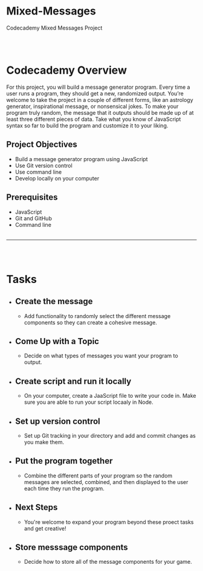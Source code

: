 # **Mixed-Messages**
Codecademy Mixed Messages Project

<br></br>
# **Codecademy Overview**
For this project, you will build a message generator program. Every time a user runs a program, they should get a new, randomized output. You’re welcome to take the project in a couple of different forms, like an astrology generator, inspirational message, or nonsensical jokes. To make your program truly random, the message that it outputs should be made up of at least three different pieces of data. Take what you know of JavaScript syntax so far to build the program and customize it to your liking.

## **Project Objectives**
- Build a message generator program using JavaScript
- Use Git version control
- Use command line
- Develop locally on your computer

## **Prerequisites**
- JavaScript
- Git and GitHub
- Command line
<br></br>
---
<br></br>
# **Tasks**
- ## __Create the message__
    - Add functionality to randomly select the different message components so they can create a cohesive message.

- ## __Come Up with a Topic__
    - Decide on what types of messages you want your program to output.

- ## __Create script and run it locally__
    - On your computer, create a JaaScript file to write your code in.  Make sure you are able to run your script locaaly in Node.

- ## __Set up version control__
    - Set up Git tracking in your directory and add and commit changes as you make them.

- ## __Put the program together__
    - Combine the different parts of your program so the random messages are selected, combined, and then displayed to the user each time they run the program.

- ## __Next Steps__
    - You're welcome to expand your program beyond these proect tasks and get creative!

- ## __Store messsage components__
    - Decide how to store all of the message components for your game.